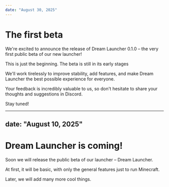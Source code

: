 ```yaml
---
date: "August 30, 2025"
---
```

# The first beta

We're excited to announce the release of Dream Launcher 0.1.0 – the very first public beta of our new launcher!

This is just the beginning. The beta is still in its early stages

We'll work tirelessly to improve stability, add features, and make Dream Launcher the best possible experience for everyone.

Your feedback is incredibly valuable to us, so don't hesitate to share your thoughts and suggestions in Discord.

Stay tuned!

---
date: "August 10, 2025"
---
# Dream Launcher is coming!

Soon we will release the public beta of our launcher – Dream Launcher.

At first, it will be basic, with only the general features just to run Minecraft.

Later, we will add many more cool things.